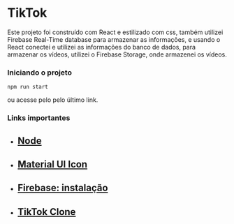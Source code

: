 # TikTok
Este projeto foi construído com React e estilizado com css, também utilizei Firebase Real-Time database para armazenar as informações, e usando o React conectei e utilizei as informações do banco de dados, para armazenar os vídeos, utilizei o Firebase Storage, onde armazenei os vídeos.

### Iniciando o projeto
````
npm run start
````
ou acesse pelo pelo último link.

### Links importantes
- [Node](https://nodejs.org/en)
    -
- [Material UI Icon](https://mui.com/material-ui/material-icons/)
    -
- [Firebase: instalação](https://firebase.google.com/products/realtime-database?utm_source=google&utm_medium=cpc&utm_campaign=latam-BR-all-pt-dr-SKWS-all-all-trial-e-dr-1605194-LUAC0008679&utm_content=text-ad-none-any-DEV_c-CRE_429626774316-ADGP_Hybrid%20%7C%20SKWS%20-%20EXA%20%7C%20Txt%20~%20Compute_Firebase-KWID_43700066431125567-kwd-312330826250&utm_term=KW_firebase-ST_Firebase&gclid=Cj0KCQjwnMWkBhDLARIsAHBOftrwEkTKXHTff5XwOSFZYlmbynsVH6WckIoK9Tl0037DV97HDeoO1jwaAlKdEALw_wcB&gclsrc=aw.ds&hl=pt-br)
    -

- [TikTok Clone](https://tiktok-cb8b5.web.app)
    -
